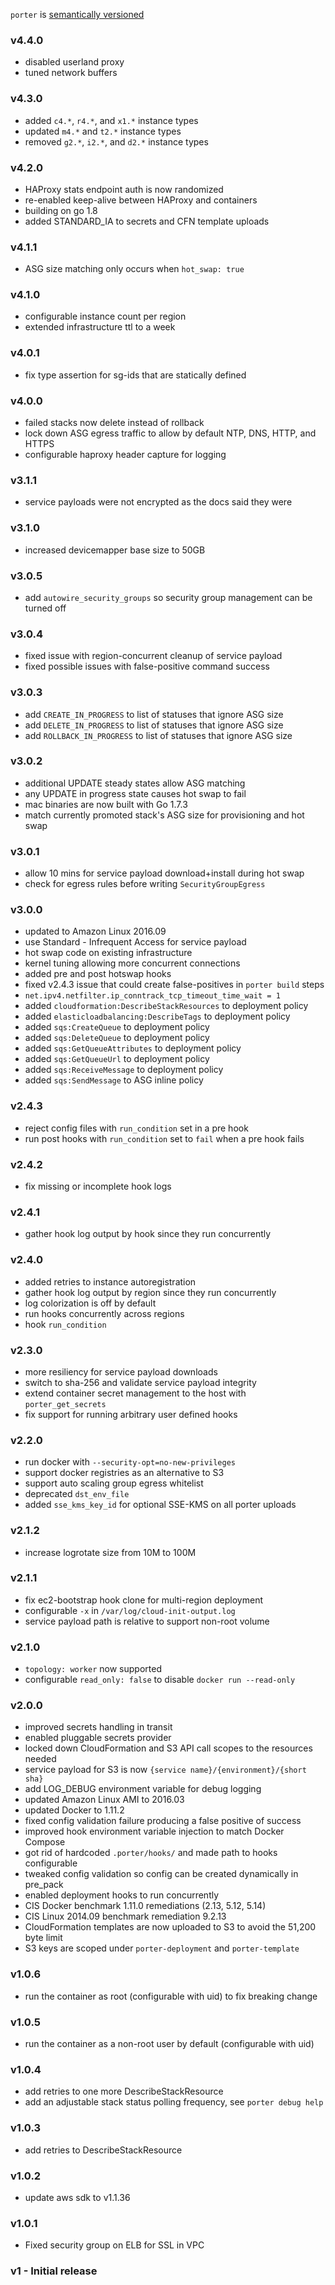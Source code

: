 `porter` is [semantically versioned](http://semver.org/spec/v2.0.0.html)

### v4.4.0

- disabled userland proxy
- tuned network buffers

### v4.3.0

- added `c4.*`, `r4.*`, and `x1.*` instance types
- updated `m4.*` and `t2.*` instance types
- removed `g2.*`, `i2.*`, and `d2.*` instance types

### v4.2.0

- HAProxy stats endpoint auth is now randomized
- re-enabled keep-alive between HAProxy and containers
- building on go 1.8
- added STANDARD_IA to secrets and CFN template uploads

### v4.1.1

- ASG size matching only occurs when `hot_swap: true`

### v4.1.0

- configurable instance count per region
- extended infrastructure ttl to a week

### v4.0.1

- fix type assertion for sg-ids that are statically defined

### v4.0.0

- failed stacks now delete instead of rollback
- lock down ASG egress traffic to allow by default NTP, DNS, HTTP, and HTTPS
- configurable haproxy header capture for logging

### v3.1.1

- service payloads were not encrypted as the docs said they were

### v3.1.0

- increased devicemapper base size to 50GB

### v3.0.5

- add `autowire_security_groups` so security group management can be turned off

### v3.0.4

- fixed issue with region-concurrent cleanup of service payload
- fixed possible issues with false-positive command success

### v3.0.3

- add `CREATE_IN_PROGRESS` to list of statuses that ignore ASG size
- add `DELETE_IN_PROGRESS` to list of statuses that ignore ASG size
- add `ROLLBACK_IN_PROGRESS` to list of statuses that ignore ASG size

### v3.0.2

- additional UPDATE steady states allow ASG matching
- any UPDATE in progress state causes hot swap to fail
- mac binaries are now built with Go 1.7.3
- match currently promoted stack's ASG size for provisioning and hot swap

### v3.0.1

- allow 10 mins for service payload download+install during hot swap
- check for egress rules before writing `SecurityGroupEgress`

### v3.0.0

- updated to Amazon Linux 2016.09
- use Standard - Infrequent Access for service payload
- hot swap code on existing infrastructure
- kernel tuning allowing more concurrent connections
- added pre and post hotswap hooks
- fixed v2.4.3 issue that could create false-positives in `porter build` steps
- `net.ipv4.netfilter.ip_conntrack_tcp_timeout_time_wait = 1`
- added `cloudformation:DescribeStackResources` to deployment policy
- added `elasticloadbalancing:DescribeTags` to deployment policy
- added `sqs:CreateQueue` to deployment policy
- added `sqs:DeleteQueue` to deployment policy
- added `sqs:GetQueueAttributes` to deployment policy
- added `sqs:GetQueueUrl` to deployment policy
- added `sqs:ReceiveMessage` to deployment policy
- added `sqs:SendMessage` to ASG inline policy

### v2.4.3

- reject config files with `run_condition` set in a pre hook
- run post hooks with `run_condition` set to `fail` when a pre hook fails

### v2.4.2

- fix missing or incomplete hook logs

### v2.4.1

- gather hook log output by hook since they run concurrently

### v2.4.0

- added retries to instance autoregistration
- gather hook log output by region since they run concurrently
- log colorization is off by default
- run hooks concurrently across regions
- hook `run_condition`

### v2.3.0

- more resiliency for service payload downloads
- switch to sha-256 and validate service payload integrity
- extend container secret management to the host with `porter_get_secrets`
- fix support for running arbitrary user defined hooks

### v2.2.0

- run docker with `--security-opt=no-new-privileges`
- support docker registries as an alternative to S3
- support auto scaling group egress whitelist
- deprecated `dst_env_file`
- added `sse_kms_key_id` for optional SSE-KMS on all porter uploads

### v2.1.2

- increase logrotate size from 10M to 100M

### v2.1.1

- fix ec2-bootstrap hook clone for multi-region deployment
- configurable `-x` in `/var/log/cloud-init-output.log`
- service payload path is relative to support non-root volume

### v2.1.0

- `topology: worker` now supported
- configurable `read_only: false` to disable `docker run --read-only`

### v2.0.0

- improved secrets handling in transit
- enabled pluggable secrets provider
- locked down CloudFormation and S3 API call scopes to the resources needed
- service payload for S3 is now `{service name}/{environment}/{short sha}`
- add LOG_DEBUG environment variable for debug logging
- updated Amazon Linux AMI to 2016.03
- updated Docker to 1.11.2
- fixed config validation failure producing a false positive of success
- improved hook environment variable injection to match Docker Compose
- got rid of hardcoded `.porter/hooks/` and made path to hooks configurable
- tweaked config validation so config can be created dynamically in pre_pack
- enabled deployment hooks to run concurrently
- CIS Docker benchmark 1.11.0 remediations (2.13, 5.12, 5.14)
- CIS Linux 2014.09 benchmark remediation 9.2.13
- CloudFormation templates are now uploaded to S3 to avoid the 51,200 byte limit
- S3 keys are scoped under `porter-deployment` and `porter-template`

### v1.0.6

- run the container as root (configurable with uid) to fix breaking change

### v1.0.5

- run the container as a non-root user by default (configurable with uid)

### v1.0.4

- add retries to one more DescribeStackResource
- add an adjustable stack status polling frequency, see `porter debug help`

### v1.0.3

- add retries to DescribeStackResource

### v1.0.2

- update aws sdk to v1.1.36

### v1.0.1

- Fixed security group on ELB for SSL in VPC

### v1 - Initial release
